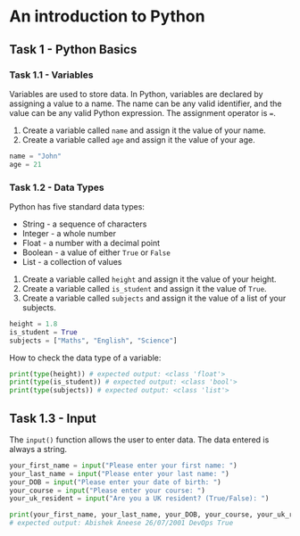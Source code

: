 # An introduction to Python

## Task 1 - Python Basics

### Task 1.1 - Variables

Variables are used to store data. In Python, variables are declared by assigning a value to a name. The name can be any valid identifier, and the value can be any valid Python expression. The assignment operator is `=`.

1. Create a variable called `name` and assign it the value of your name.
2. Create a variable called `age` and assign it the value of your age.

 ```python
name = "John"
age = 21
```

### Task 1.2 - Data Types

Python has five standard data types:

- String - a sequence of characters
- Integer - a whole number
- Float - a number with a decimal point
- Boolean - a value of either `True` or `False`
- List - a collection of values

1. Create a variable called `height` and assign it the value of your height.
2. Create a variable called `is_student` and assign it the value of `True`.
3. Create a variable called `subjects` and assign it the value of a list of your subjects.

 ```python
height = 1.8
is_student = True
subjects = ["Maths", "English", "Science"]
```

How to check the data type of a variable:

```python
print(type(height)) # expected output: <class 'float'>
print(type(is_student)) # expected output: <class 'bool'>
print(type(subjects)) # expected output: <class 'list'>
```

## Task 1.3 - Input

The `input()` function allows the user to enter data. The data entered is always a string.

```python
your_first_name = input("Please enter your first name: ")
your_last_name = input("Please enter your last name: ")
your_DOB = input("Please enter your date of birth: ")
your_course = input("Please enter your course: ")
your_uk_resident = input("Are you a UK resident? (True/False): ")

print(your_first_name, your_last_name, your_DOB, your_course, your_uk_resident)
# expected output: Abishek Aneese 26/07/2001 DevOps True
```

